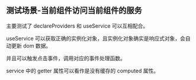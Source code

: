 ## 测试场景-当前组件访问当前组件的服务

主要测试了 declareProviders 和 useService 可以互相配合。

useService 可以获取正确的实例化对象，且实例化对象确实是响应式对象，会自动更新 dom 数据。

并且可以触发点击事件，调用对应的事件处理函数。

service 中的 getter 属性可以看作是没有缓存的 computed 属性。
